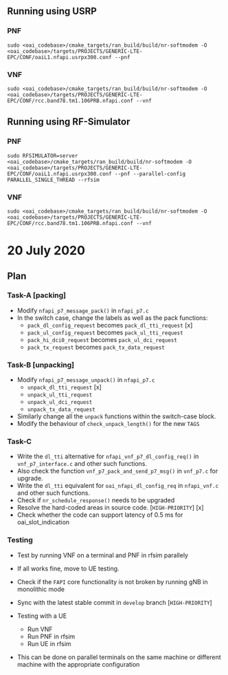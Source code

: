 ## Running using USRP
### PNF
```
sudo <oai_codebase>/cmake_targets/ran_build/build/nr-softmodem -O <oai_codebase>/targets/PROJECTS/GENERIC-LTE-EPC/CONF/oaiL1.nfapi.usrpx300.conf --pnf
```

### VNF
```
sudo <oai_codebase>/cmake_targets/ran_build/build/nr-softmodem -O <oai_codebase>/targets/PROJECTS/GENERIC-LTE-EPC/CONF/rcc.band78.tm1.106PRB.nfapi.conf --vnf 
```


## Running using RF-Simulator
### PNF
```
sudo RFSIMULATOR=server <oai_codebase>/cmake_targets/ran_build/build/nr-softmodem -O <oai_codebase>/targets/PROJECTS/GENERIC-LTE-EPC/CONF/oaiL1.nfapi.usrpx300.conf --pnf --parallel-config PARALLEL_SINGLE_THREAD --rfsim
```
### VNF
```
sudo <oai_codebase>/cmake_targets/ran_build/build/nr-softmodem -O <oai_codebase>/targets/PROJECTS/GENERIC-LTE-EPC/CONF/rcc.band78.tm1.106PRB.nfapi.conf --vnf
```

# 20 July 2020
## Plan

### Task-A [packing]
* Modify `nfapi_p7_message_pack()` in `nfapi_p7.c`
* In the switch case, change the labels as well as the pack functions:
    * `pack_dl_config_request` becomes `pack_dl_tti_request` [x]
    * `pack_ul_config_request` becomes `pack_ul_tti_request`
    * `pack_hi_dci0_request` becomes `pack_ul_dci_request`
    * `pack_tx_request` becomes `pack_tx_data_request`

### Task-B [unpacking]
* Modify `nfapi_p7_message_unpack()` in `nfapi_p7.c`
    * `unpack_dl_tti_request` [x]
    * `unpack_ul_tti_request`
    * `unpack_ul_dci_request`
    * `unpack_tx_data_request`
* Similarly change all the `unpack` functions within the switch-case block.
* Modify the behaviour of `check_unpack_length()` for the new `TAGS`

### Task-C
* Write the `dl_tti` alternative for `nfapi_vnf_p7_dl_config_req()` in `vnf_p7_interface.c` and other such functions.
* Also check the function `vnf_p7_pack_and_send_p7_msg()` in `vnf_p7.c` for upgrade.
* Write the `dl_tti` equivalent for `oai_nfapi_dl_config_req` in `nfapi_vnf.c` and other such functions.
* Check if `nr_schedule_response()` needs to be upgraded
* Resolve the hard-coded areas in source code. [`HIGH-PRIORITY`] [x]
* Check whether the code can support latency of 0.5 ms for oai_slot_indication

### Testing
* Test by running VNF on a terminal and PNF in rfsim parallely
* If all works fine, move to UE testing.
* Check if the `FAPI` core functionality is not broken by running gNB in monolithic mode
* Sync with the latest stable commit in `develop` branch [`HIGH-PRIORITY`]

* Testing with a UE
    * Run VNF
    * Run PNF in rfsim
    * Run UE in rfsim
* This can be done on parallel terminals on the same machine or different machine with the appropriate configuration